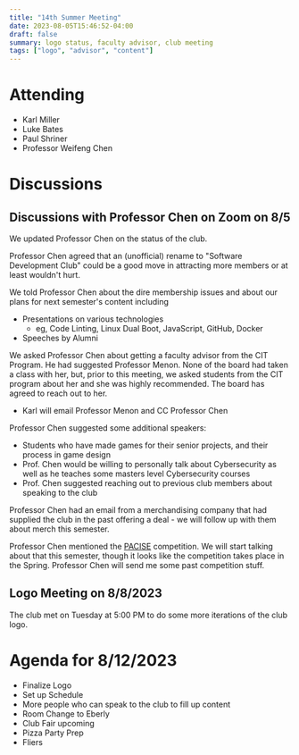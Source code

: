 ```yaml
---
title: "14th Summer Meeting"
date: 2023-08-05T15:46:52-04:00
draft: false
summary: logo status, faculty advisor, club meeting
tags: ["logo", "advisor", "content"]
---
```


# Attending

- Karl Miller
- Luke Bates
- Paul Shriner
- Professor Weifeng Chen

# Discussions

## Discussions with Professor Chen on Zoom on 8/5

We updated Professor Chen on the status of the club.

Professor Chen agreed that an (unofficial) rename to "Software Development Club" could be a good move in attracting more members or at least wouldn't hurt.

We told Professor Chen about the dire membership issues and about our plans for next semester's content including
- Presentations on various technologies
    - eg, Code Linting, Linux Dual Boot, JavaScript, GitHub, Docker
- Speeches by Alumni

We asked Professor Chen about getting a faculty advisor from the CIT Program. He had suggested Professor Menon. None of the board had taken a class with her, but, prior to this meeting, we asked students from the CIT program about her and she was highly recommended. The board has agreed to reach out to her.
- Karl will email Professor Menon and CC Professor Chen

Professor Chen suggested some additional speakers:
- Students who have made games for their senior projects, and their process in game design
- Prof. Chen would be willing to personally talk about Cybersecurity as well as he teaches some masters level Cybersecurity courses
- Prof. Chen suggested reaching out to previous club members about speaking to the club

Professor Chen had an email from a merchandising company that had supplied the club in the past offering a deal - we will follow up with them about merch this semester.

Professor Chen mentioned the [PACISE](https://www.esu.edu/pacise/) competition. We will start talking about that this semester, though it looks like the competition takes place in the Spring. Professor Chen will send me some past competition stuff.

## Logo Meeting on 8/8/2023

The club met on Tuesday at 5:00 PM to do some more iterations of the club logo.

# Agenda for 8/12/2023

- Finalize Logo
- Set up Schedule
- More people who can speak to the club to fill up content
- Room Change to Eberly
- Club Fair upcoming
- Pizza Party Prep
- Fliers

